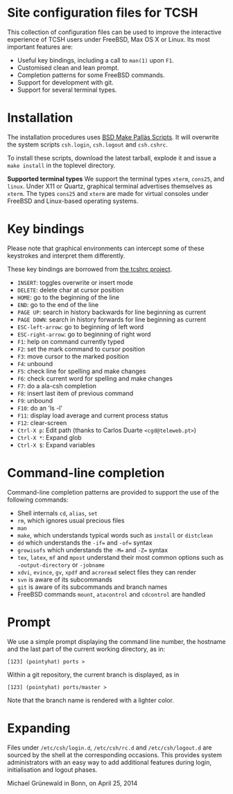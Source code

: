 # Site configuration files for TCSH

This collection of configuration files can be used to improve the
interactive experience of TCSH users under FreeBSD, Max OS X or
Linux. Its most important features are:

- Useful key bindings, including a call to `man(1)` upon `F1`.
- Customised clean and lean prompt.
- Completion patterns for some FreeBSD commands.
- Support for development with git.
- Support for several terminal types.


# Installation

The installation procedures uses
[BSD Make Pallàs Scripts](https://bitbucket.org/michipili/bsdmakepscripts).
It will overwrite the system scripts `csh.login`, `csh.logout` and
`csh.cshrc`.

To install these scripts, download the latest tarball, explode it and
issue a `make install` in the toplevel directory.

**Supported terminal types**
We support the terminal types `xterm`, `cons25`, and `linux`. Under
X11 or Quartz, graphical terminal advertises themselves as `xterm`.
The types `cons25` and `xterm` are made for virtual consoles under
FreeBSD and Linux-based operating systems.


# Key bindings

Please note that graphical environments can intercept some of these
keystrokes and interpret them differently.

These key bindings are borrowed from [the tcshrc project][1].

* `INSERT`: toggles overwrite or insert mode
* `DELETE`: delete char at cursor position
* `HOME`: go to the beginning of the line
* `END`: go to the end of the line
* `PAGE UP`: search in history backwards for line beginning as current
* `PAGE DOWN`: search in history forwards for line beginning as current
* `ESC-left-arrow`: go to beginning of left word
* `ESC-right-arrow`: go to beginning of right word
* `F1`: help on command currently typed
* `F2`: set the mark command to cursor position
* `F3`: move cursor to the marked position
* `F4`: unbound
* `F5`: check line for spelling and make changes
* `F6`: check current word for spelling and make changes
* `F7`: do a ala-csh completion
* `F8`: insert last item of previous command
* `F9`: unbound
* `F10`: do an 'ls -l'
* `F11`: display load average and current process status
* `F12`: clear-screen
* `Ctrl-X p`: Edit path (thanks to Carlos Duarte `<cgd@teleweb.pt>`)
* `Ctrl-X *`: Expand glob
* `Ctrl-X $`: Expand variables


# Command-line completion

Command-line completion patterns are provided to support the use of
the following commands:

- Shell internals `cd`, `alias`, `set`
- `rm`, which ignores usual precious files
- `man`
- `make`, which understands typical words such as `install` or
  `distclean`
- `dd` which understands the `-if=` and `-of=` syntax
- `growisofs` which understands the `-M=` and `-Z=` syntax
- `tex`, `latex`, `mf` and `mpost` understand their most common
  options such as `-output-directory` or `-jobname`
- `xdvi`, `evince`, `gv`, `xpdf` and `acroread` select files they can
  render
- `svn` is aware of its subcommands
- `git` is aware of its subcommands and branch names
- FreeBSD commands `mount`, `atacontrol` and `cdcontrol` are handled


# Prompt

We use a simple prompt displaying the command line number, the
hostname and the last part of the current working directory, as in:

    [123] (pointyhat) ports >

Within a git repository, the current branch is displayed, as in

    [123] (pointyhat) ports/master >

Note that the branch name is rendered with a lighter color.


# Expanding

Files under `/etc/csh/login.d`, `/etc/csh/rc.d` and
`/etc/csh/logout.d` are sourced by the shell at the corresponding
occasions.  This provides system administrators with an easy way to
add additional features during login, initialisation and logout
phases.


Michael Grünewald in Bonn, on  April 25, 2014

  [1]: http://sourceforge.net/projects/tcshrc/
